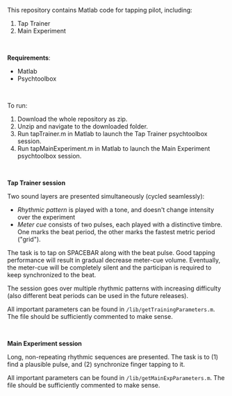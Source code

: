 This repository contains Matlab code for tapping pilot, including:  
1. Tap Trainer  
2. Main Experiment  
  
&nbsp;  
  
**Requirements**: 
 
* Matlab  
* Psychtoolbox

&nbsp;  

To run:  

1. Download the whole repository as zip. 
2. Unzip and navigate to the downloaded folder.  
3. Run tapTrainer.m in Matlab to launch the Tap Trainer psychtoolbox session. 
4. Run tapMainExperiment.m in Matlab to launch the Main Experiment psychtoolbox session.  





&nbsp;  

**Tap Trainer session**  

Two sound layers are presented simultaneously (cycled seamlessly):  
* *Rhythmic pattern* is played with a tone, and doesn't change intensity over the experiment  
* *Meter cue* consists of two pulses, each played with a distinctive timbre. One marks the beat period, the other marks the fastest metric period ("grid"). 
 
The task is to tap on SPACEBAR along with the beat pulse. Good tapping performance will result in gradual decrease meter-cue volume. Eventually, the meter-cue will be completely silent and the participan is required to keep synchronized to the beat. 

The session goes over multiple rhythmic patterns with increasing difficulty (also different beat periods can be used in the future releases).  

All important parameters can be found in `/lib/getTrainingParameters.m`. The file should be sufficiently commented to make sense. 


&nbsp;  

**Main Experiment session**  

Long, non-repeating rhythmic sequences are presented. The task is to (1) find a plausible pulse, and (2) synchronize finger tapping to it.  

All important parameters  can be found in `/lib/getMainExpParameters.m`. The file should be sufficiently commented to make sense.  






